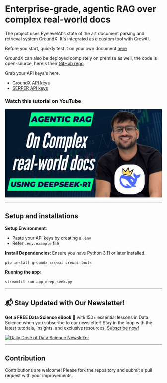 # Enterprise-grade, agentic RAG over complex real-world docs

The project uses EyelevelAI's state of the art document parsing and retrieval system GroundX. It's integrated as a custom tool with CrewAI.

Before you start, quickly test it on your own document [here](https://dashboard.eyelevel.ai/xray)

GroundX can also be deployed completely on premise as well, the code is open-source, here's their [GitHub repo](https://github.com/eyelevelai/groundx-on-prem).

Grab your API keys's here.
- [GroundX API keys](https://docs.eyelevel.ai/documentation/fundamentals/quickstart#step-1-getting-your-api-key)
- [SERPER API keys](https://serper.dev/)

### Watch this tutorial on YouTube
[![Watch this tutorial on YouTube](https://github.com/patchy631/ai-engineering-hub/blob/main/agentic_rag_deepseek/assets/thumbnail.png)](https://www.youtube.com/watch?v=79xvgj4wvHQ)

---
## Setup and installations

**Setup Environment**:
- Paste your API keys by creating a `.env`
- Refer `.env.example` file


**Install Dependencies**:
   Ensure you have Python 3.11 or later installed.
   ```bash
   pip install groundx crewai crewai-tools
   ```
**Running the app**:
```bash
streamlit run app_deep_seek.py
```

---

## 📬 Stay Updated with Our Newsletter!
**Get a FREE Data Science eBook** 📖 with 150+ essential lessons in Data Science when you subscribe to our newsletter! Stay in the loop with the latest tutorials, insights, and exclusive resources. [Subscribe now!](https://join.dailydoseofds.com)

[![Daily Dose of Data Science Newsletter](https://github.com/patchy631/ai-engineering/blob/main/resources/join_ddods.png)](https://join.dailydoseofds.com)

---

## Contribution

Contributions are welcome! Please fork the repository and submit a pull request with your improvements.

